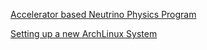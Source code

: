 [Accelerator based Neutrino Physics Program](accelerator-neutrinos.md)

[Setting up a new ArchLinux System](setting-up-archlinux.md)
